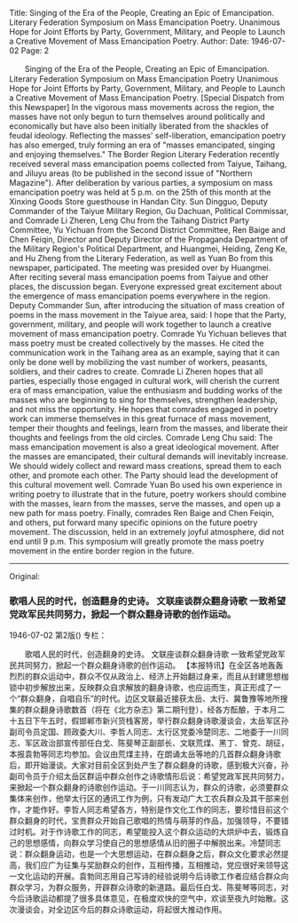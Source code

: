 Title: Singing of the Era of the People, Creating an Epic of Emancipation. Literary Federation Symposium on Mass Emancipation Poetry. Unanimous Hope for Joint Efforts by Party, Government, Military, and People to Launch a Creative Movement of Mass Emancipation Poetry.
Author:
Date: 1946-07-02
Page: 2

　　Singing of the Era of the People, Creating an Epic of Emancipation.
    Literary Federation Symposium on Mass Emancipation Poetry
    Unanimous Hope for Joint Efforts by Party, Government, Military, and People to Launch a Creative Movement of Mass Emancipation Poetry.
    [Special Dispatch from this Newspaper] In the vigorous mass movements across the region, the masses have not only begun to turn themselves around politically and economically but have also been initially liberated from the shackles of feudal ideology. Reflecting the masses' self-liberation, emancipation poetry has also emerged, truly forming an era of "masses emancipated, singing and enjoying themselves." The Border Region Literary Federation recently received several mass emancipation poems collected from Taiyue, Taihang, and Jiluyu areas (to be published in the second issue of "Northern Magazine"). After deliberation by various parties, a symposium on mass emancipation poetry was held at 5 p.m. on the 25th of this month at the Xinxing Goods Store guesthouse in Handan City. Sun Dingguo, Deputy Commander of the Taiyue Military Region, Gu Dachuan, Political Commissar, and Comrade Li Zheren, Leng Chu from the Taihang District Party Committee, Yu Yichuan from the Second District Committee, Ren Baige and Chen Feiqin, Director and Deputy Director of the Propaganda Department of the Military Region's Political Department, and Huangmei, Heiding, Zeng Ke, and Hu Zheng from the Literary Federation, as well as Yuan Bo from this newspaper, participated. The meeting was presided over by Huangmei. After reciting several mass emancipation poems from Taiyue and other places, the discussion began. Everyone expressed great excitement about the emergence of mass emancipation poems everywhere in the region. Deputy Commander Sun, after introducing the situation of mass creation of poems in the mass movement in the Taiyue area, said: I hope that the Party, government, military, and people will work together to launch a creative movement of mass emancipation poetry. Comrade Yu Yichuan believes that mass poetry must be created collectively by the masses. He cited the communication work in the Taihang area as an example, saying that it can only be done well by mobilizing the vast number of workers, peasants, soldiers, and their cadres to create. Comrade Li Zheren hopes that all parties, especially those engaged in cultural work, will cherish the current era of mass emancipation, value the enthusiasm and budding works of the masses who are beginning to sing for themselves, strengthen leadership, and not miss the opportunity. He hopes that comrades engaged in poetry work can immerse themselves in this great furnace of mass movement, temper their thoughts and feelings, learn from the masses, and liberate their thoughts and feelings from the old circles. Comrade Leng Chu said: The mass emancipation movement is also a great ideological movement. After the masses are emancipated, their cultural demands will inevitably increase. We should widely collect and reward mass creations, spread them to each other, and promote each other. The Party should lead the development of this cultural movement well. Comrade Yuan Bo used his own experience in writing poetry to illustrate that in the future, poetry workers should combine with the masses, learn from the masses, serve the masses, and open up a new path for mass poetry. Finally, comrades Ren Baige and Chen Feiqin, and others, put forward many specific opinions on the future poetry movement. The discussion, held in an extremely joyful atmosphere, did not end until 9 p.m. This symposium will greatly promote the mass poetry movement in the entire border region in the future.



<hr /> 

Original: 


### 歌唱人民的时代，创造翻身的史诗。  文联座谈群众翻身诗歌  一致希望党政军民共同努力，掀起一个群众翻身诗歌的创作运动。

1946-07-02
第2版()
专栏：

　　歌唱人民的时代，创造翻身的史诗。
    文联座谈群众翻身诗歌
    一致希望党政军民共同努力，掀起一个群众翻身诗歌的创作运动。
    【本报特讯】在全区各地轰轰烈烈的群众运动中，群众不仅从政治上、经济上开始翻过身来，而且从封建思想枷锁中初步解放出来，反映群众自求解放的翻身诗歌，也应运而生，真正形成了一个“群众翻身，自唱自乐”的时代。边区文联最近接获太岳、太行、冀鲁豫等地所搜集的群众翻身诗歌数首（将在《北方杂志》第二期刊登），经各方酝酿，于本月二十五日下午五时，假邯郸市新兴货栈客房，举行群众翻身诗歌漫谈会，太岳军区孙副司令员定国、顾政委大川、李哲人同志、太行区党委冷楚同志、二地委于一川同志、军区政治部宣传部任白戈、陈斐琴正副部长、文联荒煤、黑丁、曾克、胡征，本报袁勃等同志均参加。会议由荒煤主持，在朗诵太岳等地的几首群众翻身诗歌后，即开始漫谈。大家对目前全区到处产生了群众翻身的诗歌，感到极大兴奋，孙副司令员于介绍太岳区群运中群众创作之诗歌情形后说：希望党政军民共同努力，来掀起一个群众翻身的诗歌创作运动。于一川同志认为，群众的诗歌，必须要群众集体来创作，他举太行区的通讯工作为例，只有发动广大工农兵群众及其干部来创作，才能作好。李哲人同志希望各方，特别是作文化工作的同志，要珍惜目前这个群众翻身的时代，宝贵群众开始自己歌唱的热情与萌芽的作品，加强领导，不要错过时机。对于作诗歌工作的同志，希望能投入这个群众运动的大烘炉中去，锻炼自己的思想感情，向群众学习使自己的思想感情从旧的圈子中解脱出来。冷楚同志说：群众翻身运动，也是一个大思想运动，在群众翻身之后，群众文化要求必然提高，我们应广为征集与奖励群众的创作，互相传播，互相推动，党应很好来领导这一文化运动的开展。袁勃同志用自己写诗的经验说明今后诗歌工作者应结合群众向群众学习，为群众服务，开辟群众诗歌的新道路。最后任白戈、陈斐琴等同志，对今后诗歌运动都提了很多具体意见，在极度欢快的空气中，欢谈至夜九时始散。这次漫谈会，对全边区今后的群众诗歌运动，将起很大推动作用。
